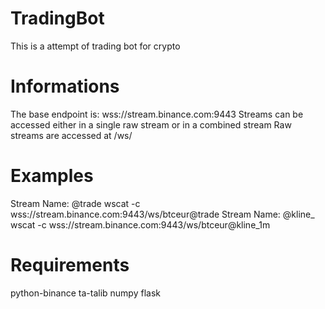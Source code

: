 # TradingBot
  This is a attempt of trading bot for crypto


# Informations
  The base endpoint is: wss://stream.binance.com:9443
  Streams can be accessed either in a single raw stream or in a combined stream
  Raw streams are accessed at /ws/<streamName>

# Examples
  Stream Name: <symbol>@trade
  wscat -c wss://stream.binance.com:9443/ws/btceur@trade
  Stream Name: <symbol>@kline_<interval>
  wscat -c wss://stream.binance.com:9443/ws/btceur@kline_1m

# Requirements
python-binance
ta-talib
numpy
flask
